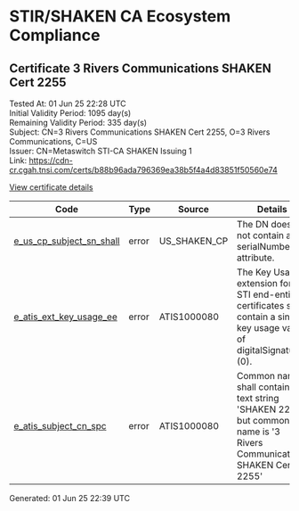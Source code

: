 # STIR/SHAKEN CA Ecosystem Compliance

## Certificate 3 Rivers Communications SHAKEN Cert 2255

Tested At: 01 Jun 25 22:28 UTC\
Initial Validity Period: 1095 day(s)\
Remaining Validity Period: 335 day(s)\
Subject: CN=3 Rivers Communications SHAKEN Cert 2255, O=3 Rivers Communications, C=US\
Issuer: CN=Metaswitch STI-CA SHAKEN Issuing 1\
Link: https://cdn-cr.cgah.tnsi.com/certs/b88b96ada796369ea38b5f4a4d83851f50560e74

[View certificate details](https://x509.io/?cert=MIICaTCCAg%2BgAwIBAgIQBlPpeaB5ASZMLiDk2md8GzAKBggqhkjOPQQDAjAtMSswKQYDVQQDDCJNZXRhc3dpdGNoIFNUSS1DQSBTSEFLRU4gSXNzdWluZyAxMB4XDTIzMDUwMzE2NTMxM1oXDTI2MDUwMjE2NTMxM1owYjELMAkGA1UEBhMCVVMxIDAeBgNVBAoMFzMgUml2ZXJzIENvbW11bmljYXRpb25zMTEwLwYDVQQDDCgzIFJpdmVycyBDb21tdW5pY2F0aW9ucyBTSEFLRU4gQ2VydCAyMjU1MFkwEwYHKoZIzj0CAQYIKoZIzj0DAQcDQgAEhoXjsMhvC1QK7dqDUQy1dRjc15kPsiutX8Ndhexa4mI5h94TlTmvx1AudIGvzB2eKhH61JpUHOZjQxoheGp8tqOB2zCB2DAMBgNVHRMBAf8EAjAAMA4GA1UdDwEB%2FwQEAwIF4DAWBggrBgEFBQcBGgQKMAigBhYEMjI1NTBHBgNVHR8EQDA%2BMDygOqA4hjZodHRwczovL2F1dGhlbnRpY2F0ZS1hcGkuaWNvbmVjdGl2LmNvbS9kb3dubG9hZC92MS9jcmwwFwYDVR0gBBAwDjAMBgpghkgBhv8JAQEDMB0GA1UdDgQWBBTzTQHBEafzRtlyt1sNUvr3rI6rsDAfBgNVHSMEGDAWgBTNHqcAEBDaMh1pGjnV0kYLLDyH1jAKBggqhkjOPQQDAgNIADBFAiAlPLZGxRU1ggcQwqzHKdSlL77VIVONaE8VM6zIdN7vYQIhAIWx0r32DEk7145%2B9nBKboNUw8U30gejfjSMLY06fOMr)

| Code | Type | Source | Details |
|------|------|--------|---------|
| [e_us_cp_subject_sn_shall](../../ISSUES/e_us_cp_subject_sn_shall/README.md) | error | US_SHAKEN_CP | The DN does not contain a serialNumber attribute. |
| [e_atis_ext_key_usage_ee](../../ISSUES/e_atis_ext_key_usage_ee/README.md) | error | ATIS1000080 | The Key Usage extension for STI end-entity certificates shall contain a single key usage value of digitalSignature (0). |
| [e_atis_subject_cn_spc](../../ISSUES/e_atis_subject_cn_spc/README.md) | error | ATIS1000080 | Common name shall contain the text string 'SHAKEN 2255', but common name is '3 Rivers Communications SHAKEN Cert 2255' |


Generated: 01 Jun 25 22:39 UTC
